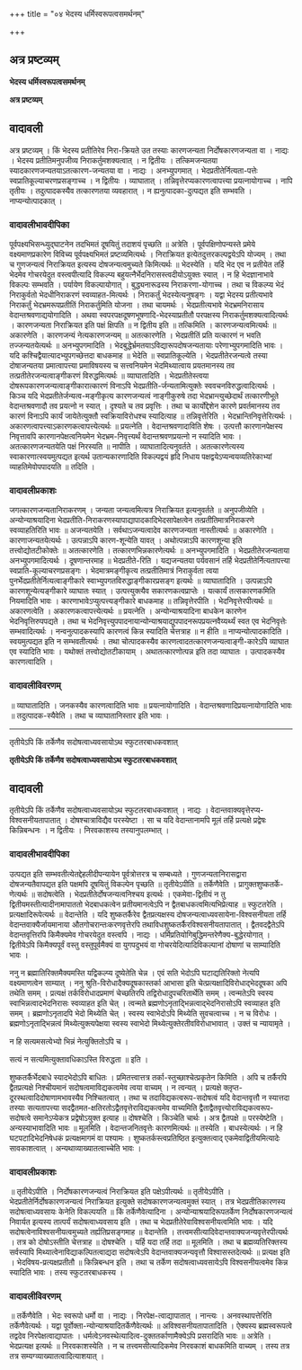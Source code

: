 +++
title = "०४ भेदस्य धर्मिस्वरूपत्वसमर्थनम्"

+++


## अत्र प्रष्टव्यम्

**भेदस्य धर्मिस्वरूपत्वसमर्थनम्**

**अत्र प्रष्टव्यम्**

## **वादावली**

अत्र प्रष्टव्यम् । किं भेदस्य प्रतीतिरेव निरा-क्रियते उत तस्याः कारणजन्यता निर्दोषकारणजन्यता वा । नाद्यः । भेदस्य प्रतीतिमनुपजीव्य निराकर्तुमशक्यत्वात् । न द्वितीयः । तत्किमजन्यतया स्यादकारणजन्यतयाऽतत्कारण-जन्यतया वा । नाद्यः । अनभ्युपगमात् । भेदप्रतीतेर्नित्यता-पत्तेः स्वप्रातिकूल्याचरणप्रसङ्गाच्च । न द्वितीयः । व्याघातात् । तन्निवृत्तेरप्यकारणत्वापत्त्या प्रयत्नायोगाच्च । नापि तृतीयः । तदुत्पादकस्यैव तत्कारणतया व्यवहारात् । न ह्यनुत्पादका-दुत्पद्यत इति सम्भवति । नाप्यन्योत्पादकात् ।

### **वादावलीभावदीपिका**

पूर्वपक्ष्यभिसन्ध्युद्घाटनेन तदभिमतं दूषयितुं तदाशयं पृच्छति ॥ अत्रेति । पूर्वपक्षिणोपन्यस्ते प्रमेये वक्ष्यमाणप्रकारेण विविच्य पूर्वपक्ष्यभिमतं प्रष्टव्यमित्यर्थः । निराक्रियत इत्येतदुत्तरकल्पद्वयेऽपि योज्यम् । तथा च गुणजन्यत्वं निराक्रियत इत्यस्य दोषजन्यत्वमुच्यते किमित्यर्थः ॥ भेदस्येति । यदि भेद एव न प्रतीयेत तर्हि भेदमेव गोचरयेदुत वस्त्वपीत्यादि विकल्प्य बहुयत्नैर्भेदनिरासस्त्वदीयोऽयुक्तः स्यात् । न हि भेदज्ञानाभावे विकल्पः सम्भवति । पर्यायेण विकल्पायोगात् । बुद्ध्यनारूढस्य निराकरणा-योगाच्च । तथा च विकल्प्य भेदं निराकुर्वतो भेदधीनिराकरणं स्वव्याहत-मित्यर्थः । निराकर्तुं भेदस्येत्यनुषङ्गः । यद्वा भेदस्य प्रतीत्यभावे निराकर्तुं भेदभ्रमरूपप्रतीतिं निराकर्तुमिति योजना । तथा चायमर्थः । भेदप्रतीत्यभावे भेदभ्रमनिरासाय वेदान्तश्रवणाद्ययोगादिति । अथवा स्वपरपक्षदूषणभूषणादि-भेदस्याप्रतीतौ परपक्षस्य निराकर्तुमशक्यत्वादित्यर्थः । कारणजन्यता निराक्रियत इति पक्षं क्षिपति ॥ न द्वितीय इति ॥ तत्किमिति । कारणजन्यत्वमित्यर्थः ॥ अकारणेति । कारणजन्यं नेत्यकारणजन्यम् ॥ अतत्कारणेति । भेदप्रतीतिं प्रति यत्कारणं न भवति तज्जन्यतयेत्यर्थः ॥ अनभ्युपगमादिति । भेदबुद्धेर्भ्रमतयाऽविद्यारूपदोषजन्यतायाः परेणाभ्युपगमादिति भावः । यदि कश्चिद्वैयात्यादभ्युपगच्छेत्तदा बाधकमाह ॥ भेदेति ॥ स्वप्रातिकूल्येति । भेदप्रतीतेरजन्यत्वे तस्या दोषाजन्यतया प्रमात्वापत्त्या प्रमाविषयस्य च सत्त्वनियमेन भेदमिथ्यात्वाय प्रयतमानस्य तव तत्प्रतीतेरजन्यत्वाङ्गीकरणं विरुद्धमित्यर्थः ॥ व्याघातादिति । भेदप्रतीतेस्त्वया दोषरूपकारणजन्यत्वाङ्गीकारात्कारणं विनाऽपि भेदप्रतीति-र्जन्यतामित्युक्तेः स्ववचनविरुद्धत्वादित्यर्थः । किञ्च यदि भेदप्रतीतेर्जन्यत्व-मङ्गीकृत्य कारणजन्यत्वं नाङ्गीकुरुषे तदा भेदभ्रान्त्युच्छेदार्थं तत्कारणीभूते वेदान्तश्रवणादौ तव प्रयत्नो न स्यात् । दृश्यते च तव प्रवृत्तिः । तथा च कार्योद्देशेन कारणे प्रवर्तमानस्य तव कारणं विनाऽपि कार्यं जायेतेत्युक्तौ स्वक्रियाविरोधश्च स्यादित्याह ॥ तन्निवृत्तेरिति । भेदभ्रान्तिनिवृत्तेरित्यर्थः । अकारणत्वापत्त्याऽकारणकत्वापत्त्येत्यर्थः ॥ प्रयत्नेति । वेदान्तश्रवणादाविति शेषः । उत्पत्तौ कारणानपेक्षस्य निवृत्तावपि कारणानपेक्षत्वनियमेन भेदभ्रम-निवृत्त्यर्थं वेदान्तश्रवणप्रयत्नो न स्यादिति भावः । अतत्कारणजन्यतयेति पक्षं निरस्यति ॥ नापीति । व्याघातादित्यनुवर्तते । अतत्कारणेत्यस्य स्वाकारणात्स्वयमुत्पद्यत इत्यर्थ उतान्यकारणादिति विकल्पद्वयं हृदि निधाय पक्षद्वयेऽप्यन्वयव्यतिरेकाभ्यां व्याहतिमेवोपपादयति ॥ तदिति ।

### **वादावलीप्रकाशः**

जगत्कारणजन्यतानिराकरणम् । जन्यता जन्यत्वमित्यत्र निराक्रियत इत्यनुवर्तते ॥ अनुपजीव्येति । अन्योन्याश्रयादिना भेदप्रतीति-निराकरणस्यापाद्यापादकादिभेदसापेक्षत्वेन तत्प्रतीतिमात्रनिराकरणे स्वव्याहतिरिति भावः ॥ अजन्यतयेति । सर्वथाऽजन्यत्वादेव कारणजन्यता नास्तीत्यर्थः ॥ अकारणेति । कारणाजन्यतयेत्यर्थः । उत्पन्नाऽपि कारण-शून्येति यावत् । अथोत्पन्नाऽपि कारणशून्या इति तत्त्वोद्योतटीकोक्तेः ॥ अतत्कारणेति । तत्कारणभिन्नकारणेत्यर्थः ॥ अनभ्युपगमादिति । भेदप्रतीतेरजन्यताया अनभ्युपगमादित्यर्थः । दूषणान्तरमाह ॥ भेदप्रतीते-रिति । यद्यजन्यतया पर्यवसानं तर्हि भेदप्रतीतेर्नित्यतापत्त्या स्वप्राति-कूल्याचरणप्रसङ्गः । भेदमात्रमङ्गीकृत्य तत्प्रतीतिमात्रं निराकुर्वता त्वया पुनर्भेदप्रतीतेर्नित्यत्वाङ्गीकारे स्वाभ्युपगतविरुद्धाङ्गीकारप्रसङ्ग इत्यर्थः ॥ व्याघातादिति । उत्पन्नाऽपि कारणशून्येत्यङ्गीकारे व्याघातः स्यात् । उत्पत्त्युक्त्यैव सकारणकत्वप्राप्तेः । यत्कार्यं तत्सकारणकमिति नियमादिति भावः । कारणाभावेऽप्युत्पत्त्यङ्गीकारे बाधकमाह ॥ तन्निवृत्तेरपीति । भेदनिवृत्तेरपीत्यर्थः ॥ अकारणत्वेति । अकारणकत्वापत्त्येत्यर्थः ॥ प्रयत्नेति । अन्योन्याश्रयादिना बाधकेन कारणेन भेदनिवृत्तिरुपपद्यते । तथा च भेदनिवृत्त्युपपादनायान्योन्याश्रयाद्युपपादनरूपप्रयत्नवैय्यर्थ्यं स्वत एव भेदनिवृत्तेः सम्भवादित्यर्थः । नन्वनुत्पादकस्यापि कारणत्वं किन्न स्यादिति चेत्तत्राह ॥ न हीति ॥ नाप्यन्योत्पादकादिति । स्वयमुत्पद्यत इति न सम्भवतीत्यर्थः । तथा चोत्पादकस्यैव कारणत्वादतत्कारणजन्यत्वाङ्गी-कारेऽपि व्याघात एव स्यादिति भावः । यथोक्तं तत्त्वोद्योतटीकायाम् । अथातत्कारणोत्पन्न इति तदा व्याघातः । उत्पादकस्यैव कारणत्वादिति ।

### **वादावलीविवरणम्**

॥ व्याघातादिति । जनकस्यैव कारणत्वादिति भावः ॥ प्रयत्नायोगादिति । वेदान्तश्रवणादिप्रयत्नायोगादिति भावः ॥ तदुत्पादक-स्यैवेति । तथा च व्याघातानिस्तार इति भावः ।

------------------------------------------------------------------------

तृतीयेऽपि किं तर्केणैव सदोषत्वाध्यवसायोऽथ स्फुटतरबाधकवशात्

**तृतीयेऽपि किं तर्केणैव सदोषत्वाध्यवसायोऽथ स्फुटतरबाधकवशात्**

## **वादावली**

तृतीयेऽपि किं तर्केणैव सदोषत्वाध्यवसायोऽथ स्फुटतरबाधकवशात् । नाद्यः । वेदान्तवाक्यवृत्तेरप्य-विश्वसनीयतापातात् । दोषश्चात्राविद्यैव परस्येष्टा । सा च यदि वेदान्तानामपि मूलं तर्हि प्रत्यक्षे प्रद्वेषः किन्निबन्धनः । न द्वितीयः । निरवकाशस्य तस्यानुपलम्भात् ।

### **वादावलीभावदीपिका**

उत्पद्यत इति सम्भवतीत्येतद्देहलीदीपन्यायेन पूर्वत्रोत्तरत्र च सम्बध्यते । गुणजन्यतानिरासद्वारा दोषजन्यतैवापद्यत इति पक्षमपि दूषयितुं विकल्पेन पृच्छति ॥ तृतीयेऽपीति ॥ तर्केणैवेति । प्रागुक्तशुष्कतर्के-णेत्यर्थः ॥ सदोषत्वेति । भेदप्रतीतेर्दोषजन्यत्वनिश्चय इत्यर्थः । एकमेवा-द्वितीयं न तु द्वितीयमस्तीत्यादीनामापाततो भेदबाधकत्वेन प्रतीयमानत्वेऽपि न द्वैतबाधकत्वमित्यभिप्रेत्याह ॥ स्फुटतरेति । प्रत्यक्षादिरूपेत्यर्थः ॥ वेदान्तेति । यदि शुष्कतर्कैरेव द्वैतप्रत्यक्षस्य दोषजन्यत्वाध्यवसायेना-विश्वसनीयता तर्हि वेदान्तवाक्यैर्जायमानाया औतगोचरान्तःकरणवृत्तेरपि तथाविधशुष्कतर्कैरविश्वसनीयतापातात् । द्वैतवदद्वैतेऽपि वेदान्तवृत्तिरपि किमैक्यमेव गोचरयेदुत वस्त्वपि । नाद्यः । धर्मिप्रतियोगिबुद्धिमन्तरेणैक्य-बुद्धेरयोगात् । द्वितीयेऽपि किमैक्यपूर्वं वस्तु वस्तुपूर्वमैक्यं वा युगपदुभयं वा गोचरयेदित्यादिविकल्पानां दोषाणां च साम्यादिति भावः ।

ननु न ब्रह्मातिरिक्तमैक्यमस्ति यद्विकल्प्य दूष्येतेति चेन्न । एवं सति भेदोऽपि घटाद्यतिरिक्तो नेत्यपि वक्ष्यमाणत्वेन साम्यात् । ननु श्रुति-विरोधादैक्यदूषकास्तर्का आभासा इति चेत्प्रत्यक्षादिविरोधाद्भेददूषका अपि तथेति समम् । प्रत्यक्षं तर्कविरोधादप्रमाणं चेच्छतिरपि तद्विरोधादुपचरितार्थेति समम् । त्वन्मतेऽपि स्वस्य स्वाभिन्नत्वादभेदनिरासः स्वव्याहत इति चेत् । त्वन्मते ब्रह्मणोऽनृताद्भिन्नत्वाद्भेदनिरासोऽपि स्वव्याहत इति समम् । ब्रह्मणोऽनृतादपि भेदो मिथ्येति चेत् । स्वस्य स्वाभेदोऽपि मिथ्येति सुवचत्वाच्च । न च विरोधः । ब्रह्मणोऽनृताद्भिन्नत्वं मिथ्येत्युक्त्यपेक्षया स्वस्य स्वाभेदो मिथ्येत्युक्तेरतीवविरोधाभावात् । उक्तं च न्यायामृते ।

न हि सत्यमसत्येभ्यो भिन्नं नेत्युक्तितोऽपि च ।

सत्यं न सत्यमित्युक्तावधिकाऽस्ति विरुद्धता ॥ इति ।

शुष्कतर्कैर्भेदबाधे स्यादभेदोऽपि बाधितः । प्रमितत्त्वात्तत्र तर्का-स्तुच्छाश्चेत्प्रकृतेन किमिति । अपि च तर्कैरपि द्वैतप्रत्यक्षे निश्चीयमानं सदोषत्वमाविद्यकत्वमेव त्वया वाच्यम् । न त्वन्यत् । प्रत्यक्षे क्लृप्त-दूरस्थत्वादिदोषाणामभावस्यैव निश्चितत्वात् । तथा च तदाविद्यकत्वरूप-सदोषत्वं यदि वेदान्तवृत्तौ न स्यात्तदा तस्याः सत्यतापत्त्या सदद्वैतमत-क्षतिरतोऽद्वैतवृत्तेराविद्यकत्वमेव वाच्यमिति द्वैताद्वैतवृत्त्योराविद्यकत्वरूप-सदोषत्वे समानेऽप्येकत्र प्रद्वेषोऽयुक्त इत्याह ॥ दोषश्चेति । किञ्चेति चार्थः । अत्र द्वैतपक्षे ॥ परस्येष्टेति । अन्यस्याभावादिति भावः ॥ मूलमिति । वेदान्तजनितवृत्तेः कारणमित्यर्थः ॥ तस्येति । बाधस्येत्यर्थः । न हि घटपटादिभेदनिषेधकं प्रत्यक्षमागमं वा पश्यामः । शुष्कतर्कस्त्वप्रतिष्ठित इत्युक्तत्वाद् एकमेवाद्वितीयमित्यादेः सावकाशत्वात् । अन्यथाव्याख्यातत्वाच्चेति भावः ।

### **वादावलीप्रकाशः**

॥ तृतीयेऽपीति । निर्दोषकारणजन्यत्वं निराक्रियत इति पक्षेऽपीत्यर्थः ॥ तृतीयेऽपीति । भेदप्रतीतेर्निर्दोषकारणजन्यत्वं निराक्रियत इत्युक्ते सदोषकारणजन्यत्वमुक्तं स्यात् । तत्र भेदप्रतीतिकारणस्य सदोषत्वाध्यवसायः केनेति विकल्पयति ॥ किं तर्केणैवेत्यादिना । अन्योन्याश्रयादिरूपतर्केण निर्दोषकारणजन्यत्वं निवार्यत इत्यस्य तात्पर्यं सदोषत्वाध्यवसाय इति । तथा च भेदप्रतीतेरेवाविश्वसनीयत्वमिति भावः । यदि सदोषत्वेनाविश्वसनीयत्वमुच्यते तर्ह्यतिप्रसङ्गमाह ॥ वेदान्तेति । तत्त्वमसीत्यादिवेदान्तवाक्यजन्यवृत्तेरपीत्यर्थः । तत्र को दोषोऽस्तीति चेत्तत्राह ॥ दोषश्चेति । यर्हि यदा तर्हि तदा ॥ मूलमिति । तथा च ब्रह्मव्यतिरिक्तस्य सर्वस्यापि मिथ्यात्वेनाविद्याकल्पितत्वाद्यदा सदोषत्वेऽपि वेदान्तवाक्यजन्यवृत्तौ विश्वासस्तदेत्यर्थः ॥ प्रत्यक्ष इति । भेदविषय-प्रत्यक्षप्रतीतौ ॥ किन्निबन्धन इति । तथा च तर्केण सदोषत्वाध्यवसायेऽपि विश्वसनीयत्वमेव किन्न स्यादिति भावः । तस्य स्फुटतरबाधकस्य ।

### **वादावलीविवरणम्**

॥ तर्केणैवेति । भेदः स्वरूपो धर्मो वा । नाद्यः । निरपेक्ष-त्वाद्यापातात् । नान्त्यः । अनवस्थापत्तेरिति तर्केणैवेत्यर्थः । यद्वा पूर्वोक्ता-न्योन्याश्रयादितर्केणैवेत्यर्थः ॥ अविश्वसनीयतापातादिति । ऐक्यस्य ब्रह्मस्वरूपत्वे तद्वदेव निरपेक्षत्वाद्यापातः । धर्मत्वेऽनवस्थेत्यादित्व-दुक्ततर्काणामैक्येऽपि प्रसरादिति भावः ॥ अत्रेति । भेदप्रत्यक्ष इत्यर्थः ॥ निरवकाशस्येति । न च तत्त्वमसीत्यादिकमेव निरवकाशं बाधकमिति वाच्यम् । तस्य तत्र तत्र सम्यग्व्याख्यातत्वादित्याशयात् ।

